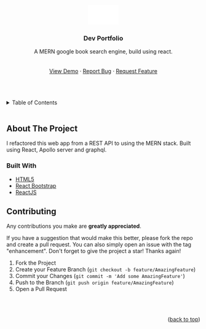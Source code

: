 <!-- https://github.com/othneildrew/Best-README-Template -->

<div id="top"></div>

<!-- PROJECT LOGO -->
<br />
<div align="center">
  <a href="https://github.com/GarrettLockhart/mern-search-engine">
    <img src="./assets/img/logorec.png" alt="Logo" width="80">
  </a>

<h3 align="center">Dev Portfolio</h3>

  <p align="center">
    A MERN google book search engine, build using react.
    <br />
    <br />
    <br />
    <a href="https://garrettlockhart.github.io/react-dev-portfolio/#projects">View Demo</a>
    ·
    <a href="https://github.com/GarrettLockhart/react-dev-portfolio/issues">Report Bug</a>
    ·
    <a href="https://github.com/GarrettLockhart/react-dev-portfolio/issues">Request Feature</a>
  </p>
</div>
<br />
<br />
<br />

<!-- TABLE OF CONTENTS -->
<details>
  <summary>Table of Contents</summary>
  <ol>
    <li>
      <a href="#about-the-project">About The Project</a>
        <li><a href="#built-with">Built With</a></li>
    </li>
    <li><a href="#live-site">Live Site</a></li>
  </ol>
</details>
<br />

<!-- ABOUT THE PROJECT -->

## About The Project

I refactored this web app from a REST API to using the MERN stack. Built using React, Apollo server and graphql.

### Built With

- [HTML5](https://developer.mozilla.org/en-US/docs/Web/HTML)
- [React Bootstrap](https://react-bootstrap.github.io/)
- [ReactJS](https://reactjs.org/)

<!-- CONTRIBUTING -->

## Contributing

Any contributions you make are **greatly appreciated**.

If you have a suggestion that would make this better, please fork the repo and create a pull request. You can also simply open an issue with the tag "enhancement".
Don't forget to give the project a star! Thanks again!

1. Fork the Project
2. Create your Feature Branch (`git checkout -b feature/AmazingFeature`)
3. Commit your Changes (`git commit -m 'Add some AmazingFeature'`)
4. Push to the Branch (`git push origin feature/AmazingFeature`)
5. Open a Pull Request

<!-- CONTACT -->

<br />
<br />

<p align="right">(<a href="#top">back to top</a>)</p>
